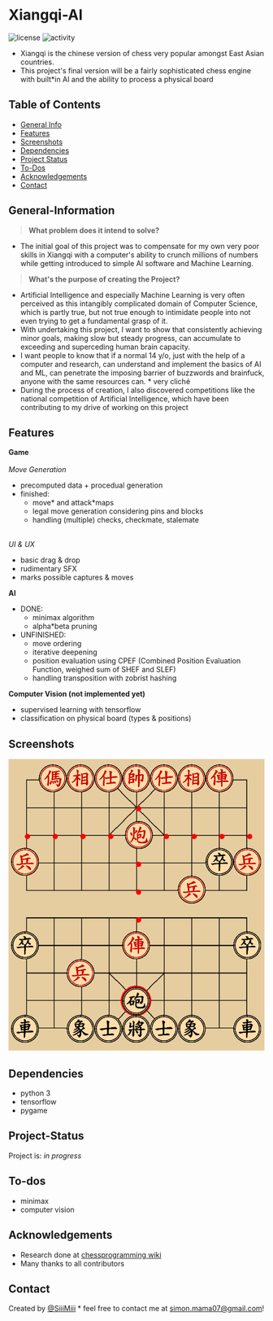 # Xiangqi-AI
![license](https://img.shields.io/github/license/SiiiMiii/Chess-AI)
![activity](https://img.shields.io/github/commit-activity/m/SiiiMiii/Chess-AI)
* Xiangqi is the chinese version of chess very popular amongst East Asian countries.
* This project's final version will be a fairly sophisticated chess engine with built*in AI and the ability to process a physical board

## Table of Contents
* [General Info](#general-information)
* [Features](#features)
* [Screenshots](#screenshots)
* [Dependencies](#dependencies)
* [Project Status](#project-status)
* [To-Dos](#to-dos)
* [Acknowledgements](#acknowledgements)
* [Contact](#contact)


## General-Information
> **What problem does it intend to solve?**
* The initial goal of this project was to compensate for my own very poor skills in Xiangqi with a computer's ability to crunch millions of numbers while getting introduced to simple AI software and Machine Learning.
> **What's the purpose of creating the Project?**
* Artificial Intelligence and especially Machine Learning is very often perceived as this intangibly complicated domain of Computer Science, which is partly true, but not true enough to intimidate people into not even trying to get a fundamental grasp of it.
* With undertaking this project, I want to show that consistently achieving minor goals, making slow but steady progress, can accumulate to exceeding and superceding human brain capacity.
* I want people to know that if a normal 14 y/o, just with the help of a computer and research, can understand and implement the basics of AI and ML, can penetrate the imposing barrier of buzzwords and brainfuck, anyone with the same resources can. * very cliché
* During the process of creation, I also discovered competitions like the national competition of Artificial Intelligence, which have been contributing to my drive of working on this project

## Features

**Game**
<br/><br/>
_Move Generation_
  * precomputed data + procedual generation
  * finished: 
    * move* and attack*maps
    * legal move generation considering pins and blocks
    * handling (multiple) checks, checkmate, stalemate
    <br/>

_UI & UX_<br/>
* basic drag & drop
* rudimentary SFX
* marks possible captures & moves

**AI**
* DONE:
  * minimax algorithm
  * alpha*beta pruning
* UNFINISHED:
  * move ordering
  * iterative deepening
  * position evaluation using CPEF (Combined Position Evaluation Function, weighed sum of SHEF and  SLEF)
  * handling transposition with zobrist hashing

**Computer Vision (not implemented yet)**
* supervised learning with tensorflow
* classification on physical board (types & positions)

## Screenshots
![Screenshot](./assets/screenshots/10.07.png)

## Dependencies
* python 3
* tensorflow
* pygame

## Project-Status
Project is: _in progress_

## To-dos
* minimax
* computer vision

## Acknowledgements
* Research done at [chessprogramming wiki](https://www.chessprogramming.org/)
* Many thanks to all contributors


## Contact
Created by [@SiiiMiii](https://github.com/SiiiMiii) * feel free to contact me at simon.mama07@gmail.com!
